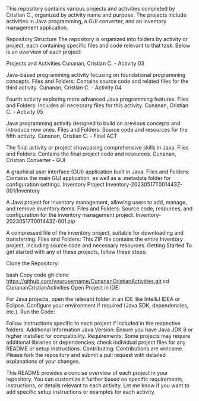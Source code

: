 This repository contains various projects and activities completed by Cristian C., organized by activity name and purpose. The projects include activities in Java programming, a GUI converter, and an inventory management application.

Repository Structure
The repository is organized into folders by activity or project, each containing specific files and code relevant to that task. Below is an overview of each project:

Projects and Activities
Cunanan, Cristian C. - Activity 03

Java-based programming activity focusing on foundational programming concepts.
Files and Folders: Contains source code and related files for the third activity.
Cunanan, Cristian C. - Activity 04

Fourth activity exploring more advanced Java programming features.
Files and Folders: Includes all necessary files for this activity.
Cunanan, Cristian C. - Activity 05

Java programming activity designed to build on previous concepts and introduce new ones.
Files and Folders: Source code and resources for the fifth activity.
Cunanan, Cristian C. - Final ACT

The final activity or project showcasing comprehensive skills in Java.
Files and Folders: Contains the final project code and resources.
Cunanan, Cristian Converter - GUI

A graphical user interface (GUI) application built in Java.
Files and Folders: Contains the main GUI application, as well as a .metadata folder for configuration settings.
Inventory Project
Inventory-20230517T001443Z-001/Inventory

A Java project for inventory management, allowing users to add, manage, and remove inventory items.
Files and Folders: Source code, resources, and configuration for the inventory management project.
Inventory-20230517T001443Z-001.zip

A compressed file of the inventory project, suitable for downloading and transferring.
Files and Folders: This ZIP file contains the entire Inventory project, including source code and necessary resources.
Getting Started
To get started with any of these projects, follow these steps:

Clone the Repository:

bash
Copy code
git clone https://github.com/yourusername/CunananCristianActivities.git
cd CunananCristianActivities
Open Project in IDE:

For Java projects, open the relevant folder in an IDE like IntelliJ IDEA or Eclipse.
Configure your environment if required (Java SDK, dependencies, etc.).
Run the Code:

Follow instructions specific to each project if included in the respective folders.
Additional Information
Java Version: Ensure you have Java JDK 8 or higher installed for compatibility.
Requirements: Some projects may require additional libraries or dependencies; check individual project files for any README or setup instructions.
Contributing: Contributions are welcome. Please fork the repository and submit a pull request with detailed explanations of your changes.


This README provides a concise overview of each project in your repository. You can customize it further based on specific requirements, instructions, or details relevant to each activity. Let me know if you want to add specific setup instructions or examples for each activity.

